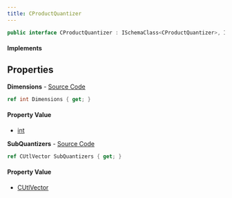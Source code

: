 ```yaml
---
title: CProductQuantizer
---
```


```csharp
public interface CProductQuantizer : ISchemaClass<CProductQuantizer>, ISchemaField, ISchemaClass, INativeHandle
```

#### Implements

## Properties

**Dimensions** - [Source Code](https://github.com/swiftly-solution/swiftlys2/blob/master/managed/src/SwiftlyS2.Generated/Schemas/Interfaces/CProductQuantizer.cs#L19)

```csharp
ref int Dimensions { get; }
```

#### Property Value

- [int](https://learn.microsoft.com/dotnet/api/system.int32)

**SubQuantizers** - [Source Code](https://github.com/swiftly-solution/swiftlys2/blob/master/managed/src/SwiftlyS2.Generated/Schemas/Interfaces/CProductQuantizer.cs#L17)

```csharp
ref CUtlVector SubQuantizers { get; }
```

#### Property Value

- [CUtlVector](/docs/api/shared/natives/cutlvector)

